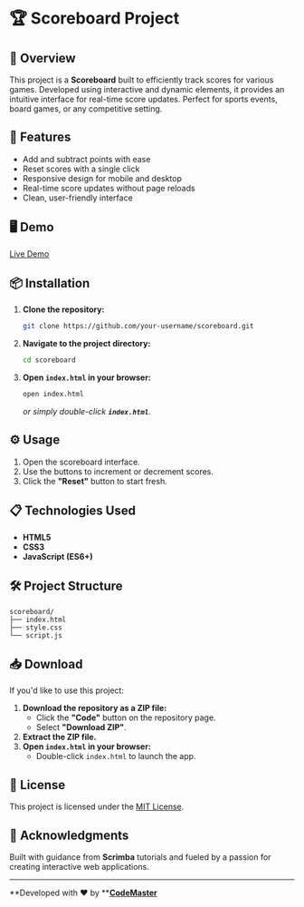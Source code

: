 # 🏆 Scoreboard Project

## 🚀 Overview

This project is a **Scoreboard** built to efficiently track scores for various games. Developed using interactive and dynamic elements, it provides an intuitive interface for real-time score updates. Perfect for sports events, board games, or any competitive setting.

## 🔑 Features

- Add and subtract points with ease
- Reset scores with a single click
- Responsive design for mobile and desktop
- Real-time score updates without page reloads
- Clean, user-friendly interface

## 🖥️ Demo

[Live Demo](https://scoreboard-five-coral.vercel.app/) 

## 📦 Installation

1. **Clone the repository:**
   ```bash
   git clone https://github.com/your-username/scoreboard.git
   ```
2. **Navigate to the project directory:**
   ```bash
   cd scoreboard
   ```
3. **Open ********`index.html`******** in your browser:**
   ```bash
   open index.html
   ```
   *or simply double-click ****`index.html`****.*

## ⚙️ Usage

1. Open the scoreboard interface.
2. Use the buttons to increment or decrement scores.
3. Click the **"Reset"** button to start fresh.

## 📋 Technologies Used

- **HTML5**
- **CSS3**
- **JavaScript (ES6+)**

## 🛠️ Project Structure

```
scoreboard/
├── index.html
├── style.css
└── script.js
```

## 📥 Download

If you'd like to use this project:

1. **Download the repository as a ZIP file:**
   - Click the **"Code"** button on the repository page.
   - Select **"Download ZIP"**.
2. **Extract the ZIP file.**
3. **Open ********`index.html`******** in your browser:**
   - Double-click `index.html` to launch the app.

## 📄 License

This project is licensed under the [MIT License](LICENSE).

## 🙌 Acknowledgments

Built with guidance from **Scrimba** tutorials and fueled by a passion for creating interactive web applications.

---

\*\*Developed with ❤️ by \*\***[CodeMaster](https://github.com/ray-oc)**

